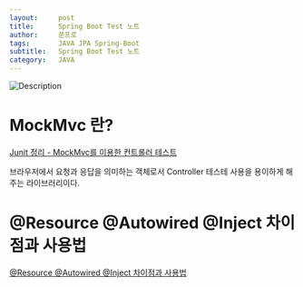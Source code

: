 ```yaml
---
layout:     post
title:      Spring Boot Test 노트
author:     쭌프로
tags:       JAVA JPA Spring-Boot
subtitle:   Spring Boot Test 노트
category:   JAVA
---
```


<!-- Start Writing Below in Markdown -->

![Description](https://alalstjr.github.io/jjunpro.github.io/img/java_bg.png)

# MockMvc 란?

<a href="https://wedul.site/131">Junit 정리 - MockMvc를 이용한 컨트롤러 테스트</a>

브라우저에서 요청과 응답을 의미하는 객체로서 Controller 테스테 사용을 용이하게 해주는 라이브러리이다.

# @Resource @Autowired @Inject 차이점과 사용법

<a href="https://itjava.tistory.com/54">@Resource @Autowired @Inject 차이점과 사용법</a>
